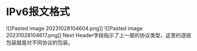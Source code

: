 # IPv6报文格式
![[Pasted image 20231028104604.png]]
![[Pasted image 20231028104617.png]]
Next Header字段指示了上一层的协议类型，这里的逐层包装就是对不同协议的包装。

